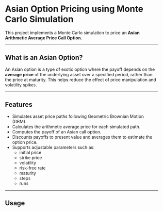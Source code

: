 # Asian Option Pricing using Monte Carlo Simulation

This project implements a Monte Carlo simulation to price an **Asian Arithmetic Average Price Call Option**.

---

## What is an Asian Option?

An Asian option is a type of exotic option where the payoff depends on the **average price** of the underlying asset over a specified period, rather than the price at maturity. This helps reduce the effect of price manipulation and volatility spikes.

---

## Features

- Simulates asset price paths following Geometric Brownian Motion (GBM).
- Calculates the arithmetic average price for each simulated path.
- Computes the payoff of an Asian call option.
- Discounts payoffs to present value and averages them to estimate the option price.
- Supports adjustable parameters such as:
    - initial price
    - strike price
    - volatility
    - risk-free rate
    - maturity
    - steps
    - runs

---

## Usage


